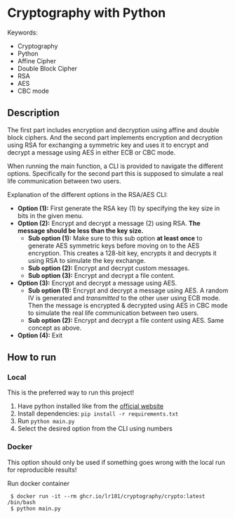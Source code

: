 # Cryptography with Python

Keywords:
- Cryptography
- Python
- Affine Cipher
- Double Block Cipher
- RSA
- AES
- CBC mode

## Description

The first part includes encryption and decryption using affine and double block ciphers.
And the second part implements encryption and decryption using RSA for exchanging a symmetric key and uses it to encrypt and decrypt a message using AES in either ECB or CBC mode.

When running the main function, a CLI is provided to navigate the different options. 
Specifically for the second part this is supposed to simulate a real life communication between two users.

Explanation of the different options in the RSA/AES CLI:

- **Option (1):** First generate the RSA key (1) by specifying the key size in bits in the given menu.
- **Option (2):** Encrypt and decrypt a message (2) using RSA. **The message should be less than the key size.**
  - **Sub option (1):** Make sure to this sub option **at least once** to generate AES symmetric keys before moving on to the AES encryption. This creates a 128-bit key, encrypts it and decrypts it using RSA to simulate the key exchange.
  - **Sub option (2):** Encrypt and decrypt custom messages.
  - **Sub option (3):** Encrypt and decrypt a file content.
- **Option (3):** Encrypt and decrypt a message using AES.
  - **Sub option (1):** Encrypt and decrypt a message using AES. A random IV is generated and *transmitted* to the other user using ECB mode. Then the message is encrypted & decrypted using AES in CBC mode to simulate the real life communication between two users.
  - **Sub option (2):** Encrypt and decrypt a file content using AES. Same concept as above.
- **Option (4):** Exit

## How to run

### Local

This is the preferred way to run this project!

1. Have python installed like from the [official website](https://www.python.org/downloads/)
2. Install dependencies: `pip install -r requirements.txt`
3. Run `python main.py`
4. Select the desired option from the CLI using numbers

### Docker

This option should only be used if something goes wrong with the local run for reproducible results!

Run docker container
 ```shell
  $ docker run -it --rm ghcr.io/lr101/cryptography/crypto:latest /bin/bash
  $ python main.py
 ```